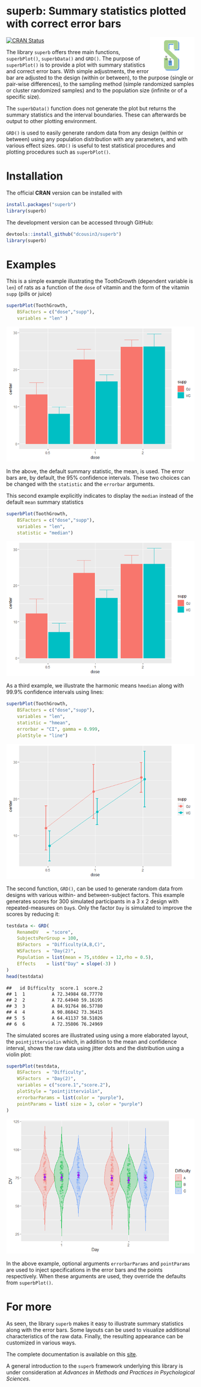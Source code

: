 
# superb: Summary statistics plotted with correct error bars

<img src="logo.png" align="right" alt="" width="120" />

<!-- badges: start -->

[![CRAN
Status](https://www.r-pkg.org/badges/version/superb)](https://cran.r-project.org/package=superb)
<!-- badges: end -->

The library `superb` offers three main functions, `superbPlot()`,
`superbData()` and `GRD()`. The purpose of `superbPlot()` is to provide
a plot with summary statistics and correct error bars. With simple
adjustments, the error bar are adjusted to the design (within or
between), to the purpose (single or pair-wise differences), to the
sampling method (simple randomized samples or cluster randomized
samples) and to the population size (infinite or of a specific size).

The `superbData()` function does not generate the plot but returns the
summary statistics and the interval boundaries. These can afterwards be
output to other plotting environment.

`GRD()` is used to easily generate random data from any design (within
or between) using any population distribution with any parameters, and
with various effect sizes. `GRD()` is useful to test statistical
procedures and plotting procedures such as `superbPlot()`.

# Installation

The official **CRAN** version can be installed with

``` r
install.packages("superb")
library(superb)
```

The development version can be accessed through GitHub:

``` r
devtools::install_github("dcousin3/superb")
library(superb)
```

# Examples

This is a simple example illustrating the ToothGrowth (dependent
variable is `len`) of rats as a function of the `dose` of vitamin and
the form of the vitamin `supp` (pills or juice)

``` r
superbPlot(ToothGrowth, 
    BSFactors = c("dose","supp"), 
    variables = "len" )
```

![](README_files/figure-gfm/unnamed-chunk-5-1.png)<!-- -->

In the above, the default summary statistic, the mean, is used. The
error bars are, by default, the 95% confidence intervals. These two
choices can be changed with the `statistic` and the `errorbar`
arguments.

This second example explicitly indicates to display the `median` instead
of the default `mean` summary statistics

``` r
superbPlot(ToothGrowth, 
    BSFactors = c("dose","supp"), 
    variables = "len",
    statistic = "median")
```

![](README_files/figure-gfm/unnamed-chunk-6-1.png)<!-- -->

As a third example, we illustrate the harmonic means `hmedian` along
with 99.9% confidence intervals using lines:

``` r
superbPlot(ToothGrowth, 
    BSFactors = c("dose","supp"), 
    variables = "len",
    statistic = "hmean", 
    errorbar = "CI", gamma = 0.999,
    plotStyle = "line")
```

![](README_files/figure-gfm/unnamed-chunk-7-1.png)<!-- -->

The second function, `GRD()`, can be used to generate random data from
designs with various within- and between-subject factors. This example
generates scores for 300 simulated participants in a 3 x 2 design with
repeated-measures on `Day`s. Only the factor `Day` is simulated to
improve the scores by reducing it:

``` r
testdata <- GRD(
    RenameDV   = "score", 
    SubjectsPerGroup = 100, 
    BSFactors  = "Difficulty(A,B,C)", 
    WSFactors  = "Day(2)",
    Population = list(mean = 75,stddev = 12,rho = 0.5),
    Effects    = list("Day" = slope(-3) )
)
head(testdata)
```

    ##   id Difficulty  score.1  score.2
    ## 1  1          A 72.34984 68.77770
    ## 2  2          A 72.64940 59.16195
    ## 3  3          A 84.91764 86.57780
    ## 4  4          A 90.86842 73.36415
    ## 5  5          A 64.41137 58.51026
    ## 6  6          A 72.35806 76.24969

The simulated scores are illustrated using using a more elaborated
layout, the `pointjitterviolin` which, in addition to the mean and
confidence interval, shows the raw data using jitter dots and the
distribution using a violin plot:

``` r
superbPlot(testdata, 
    BSFactors  = "Difficulty", 
    WSFactors  = "Day(2)",
    variables = c("score.1","score.2"),
    plotStyle = "pointjitterviolin",
    errorbarParams = list(color = "purple"),
    pointParams = list( size = 3, color = "purple")
)
```

![](README_files/figure-gfm/unnamed-chunk-9-1.png)<!-- -->

In the above example, optional arguments `errorbarParams` and
`pointParams` are used to inject specifications in the error bars and
the points respectively. When these arguments are used, they override
the defaults from `superbPlot()`.

# For more

As seen, the library `superb` makes it easy to illustrate summary
statistics along with the error bars. Some layouts can be used to
visualize additional characteristics of the raw data. Finally, the
resulting appearance can be customized in various ways.

The complete documentation is available on this
[site](https://dcousin3.github.io/superb).

A general introduction to the `superb` framework underlying this library
is under consideration at *Advances in Methods and Practices in
Psychological Sciences*.
